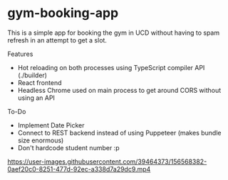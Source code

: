 # gym-booking-app

This is a simple app for booking the gym in UCD without having to spam refresh 
in an attempt to get a slot.

Features
* Hot reloading on both processes using TypeScript compiler API (./builder)
* React frontend
* Headless Chrome used on main process to get around CORS without using an API

To-Do
* Implement Date Picker
* Connect to REST backend instead of using Puppeteer (makes bundle size enormous)
* Don't hardcode student number :p

https://user-images.githubusercontent.com/39464373/156568382-0aef20c0-8251-477d-92ec-a338d7a29dc9.mp4
